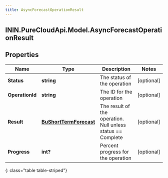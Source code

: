 ```yaml
---
title: AsyncForecastOperationResult
---
```

## ININ.PureCloudApi.Model.AsyncForecastOperationResult

## Properties

|Name | Type | Description | Notes|
|------------ | ------------- | ------------- | -------------|
| **Status** | **string** | The status of the operation | [optional] |
| **OperationId** | **string** | The ID for the operation | [optional] |
| **Result** | [**BuShortTermForecast**](BuShortTermForecast.html) | The result of the operation.  Null unless status == Complete | [optional] |
| **Progress** | **int?** | Percent progress for the operation | [optional] |
{: class="table table-striped"}


